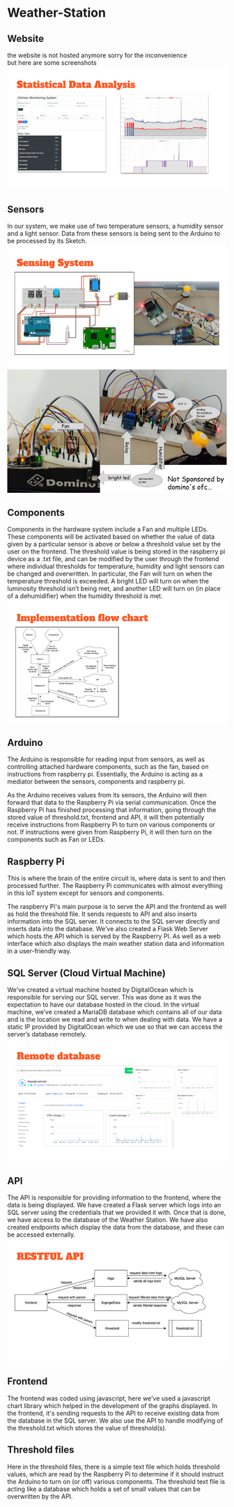 # Weather-Station

## Website
the website is not hosted anymore sorry for the inconvenience\
but here are some screenshots\
![website image](https://raw.githubusercontent.com/charliedua/Weather-Station/master/images/Presentation.png)

## Sensors
In our system, we make use of two temperature sensors, a humidity sensor and a light sensor. Data from these sensors is being sent to the Arduino to be processed by its Sketch.
![](https://github.com/charliedua/Weather-Station/blob/master/images/Presentation%20(6).png?raw=true)
![](https://github.com/charliedua/Weather-Station/blob/master/images/Presentation%20(4).png?raw=true)

## Components
Components in the hardware system include a Fan and multiple LEDs. These components will be activated based on whether the value of data given by a particular sensor is above or below a threshold value set by the user on the frontend. The threshold value is being stored in the raspberry pi device as a .txt file, and can be modified by the user through the frontend where individual thresholds for temperature, humidity and light sensors can be changed and overwritten.
In particular, the Fan will turn on when the temperature threshold is exceeded. A bright LED will turn on when the luminosity threshold isn’t being met, and another LED will turn on (in place of a dehumidifier) when the humidity threshold is met.
![](https://github.com/charliedua/Weather-Station/blob/master/images/Presentation%20(2).png?raw=true)

## Arduino
The Arduino is responsible for reading input from sensors, as well as controlling attached hardware components, such as the fan, based on instructions from raspberry pi. Essentially, the Arduino is acting as a mediator between the sensors, components and raspberry pi. 

As the Arduino receives values from its sensors, the Arduino will then forward that data to the Raspberry Pi via serial communication. Once the Raspberry Pi has finished processing that information, going through the stored value of threshold.txt, frontend and API, it will then potentially receive instructions from Raspberry Pi to turn on various components or not. If instructions were given from Raspberry Pi, it will then turn on the components such as Fan or LEDs.

## Raspberry Pi
This is where the brain of the entire circuit is, where data is sent to and then processed further. The Raspberry Pi communicates with almost everything in this IoT system except for sensors and components.

The raspberry Pi's main purpose is to serve the API and the frontend as well as hold the threshold file. It sends requests to API and also inserts information into the SQL server. It connects to the SQL server directly and inserts data into the database. We’ve also created a Flask Web Server which hosts the API which is served by the Raspberry PI. As well as a web interface which also displays the main weather station data and information in a user-friendly way.

## SQL Server (Cloud Virtual Machine)
We’ve created a virtual machine hosted by DigitalOcean which is responsible for serving our SQL server. This was done as it was the expectation to have our database hosted in the cloud. In the virtual machine, we’ve created a MariaDB database which contains all of our data and is the location we read and write to when dealing with data. We have a static IP provided by DigitalOcean which we use so that we can access the server’s database remotely.
![](https://github.com/charliedua/Weather-Station/blob/master/images/Presentation%20(5).png?raw=true)

## API
The API is responsible for providing information to the frontend, where the data is being displayed. We have created a Flask server which logs into an SQL server using the credentials that we provided it with. Once that is done, we have access to the database of the Weather Station. We have also created endpoints which display the data from the database, and these can be accessed externally.
![](https://github.com/charliedua/Weather-Station/blob/master/images/Presentation%20(3).png?raw=true)

## Frontend
The frontend was coded using javascript, here we’ve used a javascript chart library which helped in the development of the graphs displayed. In the frontend, it's sending requests to the API to receive existing data from the database in the SQL server. We also use the API to handle modifying of the threshold.txt which stores the value of threshold(s).

## Threshold files
Here in the threshold files, there is a simple text file which holds threshold values, which are read by the Raspberry Pi to determine if it should instruct the Arduino to turn on (or off) various components. The threshold text file is acting like a database which holds a set of small values that can be overwritten by the API.

